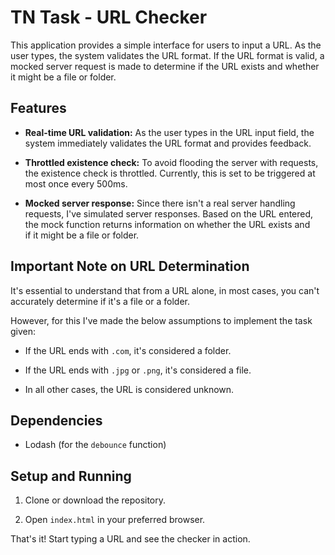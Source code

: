 
# TN Task - URL Checker

This application provides a simple interface for users to input a URL. As the user types, the system validates the URL format. If the URL format is valid, a mocked server request is made to determine if the URL exists and whether it might be a file or folder.
  
## Features

 - **Real-time URL validation:** As the user types in the URL input field,
   the system immediately validates the URL format and provides
   feedback.
   
 - **Throttled existence check:** To avoid flooding the server with
   requests, the existence check is throttled. Currently, this is set to
   be triggered at most once every 500ms.

 - **Mocked server response:** Since there isn't a real server handling   
   requests, I've simulated server responses. Based on the URL entered, 
   the mock function returns information on whether the URL exists and  
   if it might be a file or folder.

## Important Note on URL Determination

It's essential to understand that from a URL alone, in most cases, you can't accurately determine if it's a file or a folder. 

However, for this I've made the below assumptions to implement the task given:

- If the URL ends with `.com`, it's considered a folder.

- If the URL ends with `.jpg` or `.png`, it's considered a file.

- In all other cases, the URL is considered unknown.

## Dependencies

- Lodash (for the `debounce` function)

## Setup and Running

1. Clone or download the repository.

2. Open `index.html` in your preferred browser.

That's it! Start typing a URL and see the checker in action.
